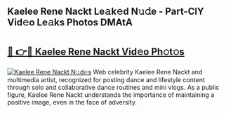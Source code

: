 ## Kaelee Rene Nackt Le𝚊k𝚎d N𝚞𝚍e - Part-ClY Vid𝚎o Le𝚊ks Photos DMAtA

# <h2><a href="http://fb4nuh.evod.top/?m=Kaelee+Rene+Nackt">🔗 👉🔴 Kaelee Rene Nackt Vid𝚎o Ph𝚘t𝚘s</a></h2>

[![Kaelee Rene Nackt N𝚞d𝚎s](https://i.imgur.com/8V9OHl7.gif)](http://fb4nuh.evod.top/?m=Kaelee+Rene+Nackt)
Web celebrity Kaelee Rene Nackt and multimedia artist, recognized for posting dance and lifestyle content through solo and collaborative dance routines and mini vlogs. As a public figure, Kaelee Rene Nackt understands the importance of maintaining a positive image, even in the face of adversity. 

